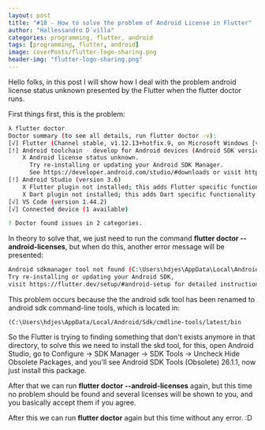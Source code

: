 ```yaml
---
layout: post
title: "#18 - How to solve the problem of Android License in Flutter"
author: "Hallessandro D´villa"
categories: programming, flutter, android
tags: [programming, flutter, android]
image: coverPosts/flutter-logo-sharing.png
header-img: "flutter-logo-sharing.png"
---
```


Hello folks, in this post I will show how I deal with the problem android license status unknown presented by the Flutter when the flutter doctor runs. 

First things first, this is the problem: 

```bash
λ flutter doctor
Doctor summary (to see all details, run flutter doctor -v):
[√] Flutter (Channel stable, v1.12.13+hotfix.9, on Microsoft Windows [versÃ£o 10.0.18363.778], locale pt-BR)
[!] Android toolchain - develop for Android devices (Android SDK version 29.0.3)
    X Android license status unknown.
      Try re-installing or updating your Android SDK Manager.
      See https://developer.android.com/studio/#downloads or visit https://flutter.dev/setup/#android-setup for detailed instructions.
[!] Android Studio (version 3.6)
    X Flutter plugin not installed; this adds Flutter specific functionality.
    X Dart plugin not installed; this adds Dart specific functionality.
[√] VS Code (version 1.44.2)
[√] Connected device (1 available)

! Doctor found issues in 2 categories.
```

In theory to solve that, we just need to run the command **flutter doctor --android-licenses**, but when do this, another error message will be presented: 

```bash
Android sdkmanager tool not found (C:\Users\hdjes\AppData\Local\Android\sdk\tools\bin\sdkmanager).
Try re-installing or updating your Android SDK,
visit https://flutter.dev/setup/#android-setup for detailed instructions.
```

This problem occurs because the the android sdk tool has been renamed to android sdk command-line tools, which is located in: 
```
(C:\Users\hdjes\AppData/Local/Android/Sdk/cmdline-tools/latest/bin
```

So the Flutter is trying to finding something that don't exists anymore in that directory, to solve this we need to install the skd tool, for this, open Android Studio, go to Configure -> SDK Manager -> SDK Tools -> Uncheck Hide Obsolete Packages, and you'll see Android SDK Tools (Obsolete) 26.1.1, now just install this package. 

After that we can run **flutter doctor --android-licenses** again, but this time no problem should be found and several licenses will be shown to you, and you basically accept them if you agree.

After this we can run **flutter doctor** again but this time without any error. :D